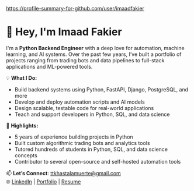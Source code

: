 https://profile-summary-for-github.com/user/imaadfakier

# 👋 Hey, I'm Imaad Fakier

I'm a **Python Backend Engineer** with a deep love for automation, machine learning, and AI systems. Over the past few years, I’ve built a portfolio of projects ranging from trading bots and data pipelines to full-stack applications and ML-powered tools.

💡 **What I Do:**
- Build backend systems using Python, FastAPI, Django, PostgreSQL, and more
- Develop and deploy automation scripts and AI models
- Design scalable, testable code for real-world applications
- Teach and support developers in Python, SQL, and data science

📌 **Highlights:**
- 5 years of experience building projects in Python
- Built custom algorithmic trading bots and analytics tools
- Tutored hundreds of students in Python, SQL, and data science concepts
- Contributor to several open-source and self-hosted automation tools

📫 **Let’s Connect**: ttkhastalamuerte@gmail.com  
🌐 [LinkedIn](https://linkedin.com/in/imaadfakier) | [Portfolio](#) | [Resume](#)

<!---
imaadfakier/imaadfakier is a ✨ special ✨ repository because its `README.md` (this file) appears on your GitHub profile.
You can click the Preview link to take a look at your changes.
--->
